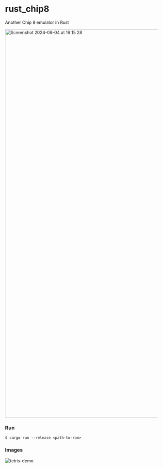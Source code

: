 # rust_chip8
Another Chip 8 emulator in Rust

<img width="1279" alt="Screenshot 2024-06-04 at 16 15 28" 
src="https://github.com/lmarzocchetti/rust_chip8/assets/61746163/a9f3bfdf-dbb6-49b8-b127-cd45f70cac7f">

### Run
```
$ cargo run --release <path-to-rom>
```

### Images

![tetris-demo](https://github.com/lmarzocchetti/rust_chip8/assets/61746163/4c913988-9cc6-4857-93bc-9d113d3de70f)
